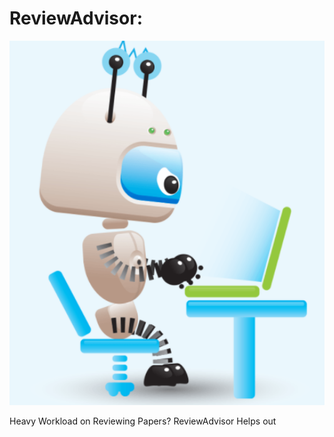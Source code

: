 # ReviewAdvisor:

<img src="./fig/robot.png" width="550">

Heavy Workload on Reviewing Papers?  ReviewAdvisor Helps out
